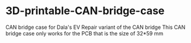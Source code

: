# 3D-printable-CAN-bridge-case
CAN bridge case for Dala's EV Repair variant of the CAN bridge
This CAN bridge case only works for the PCB that is the size of 32*59 mm
